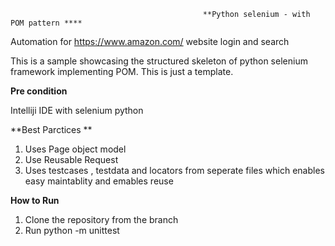                                                **Python selenium - with POM pattern ****


Automation for https://www.amazon.com/ website login and search

This is a sample showcasing the structured skeleton of python selenium framework implementing POM.
This is just a template.

**Pre condition**

Intelliji IDE with selenium
python


**Best Parctices **

1. Uses Page object model
2. Use Reusable Request
3. Uses testcases , testdata and locators from seperate files which enables easy maintablity and emables reuse 

**How to Run**

1. Clone the repository from the branch
2. Run 
 python -m unittest 
